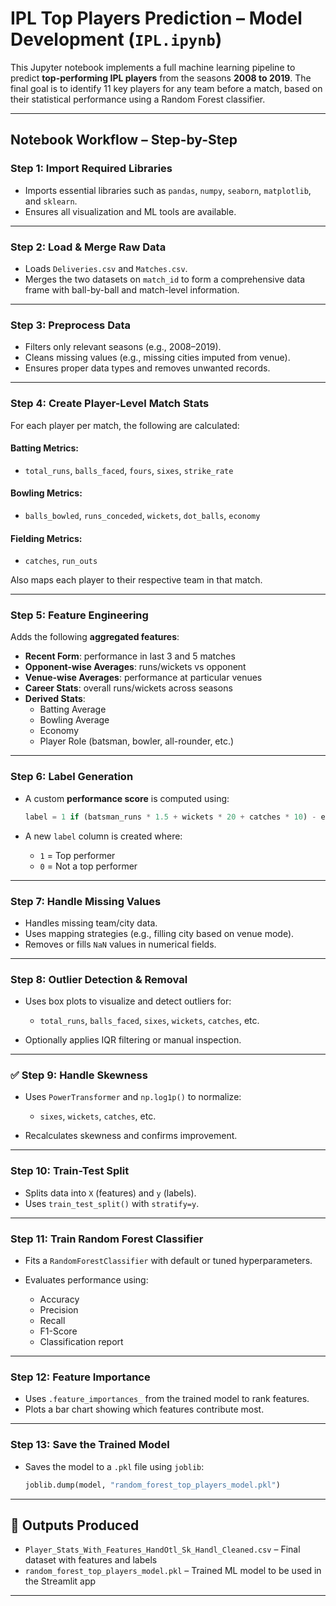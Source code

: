 # IPL Top Players Prediction – Model Development (`IPL.ipynb`)

This Jupyter notebook implements a full machine learning pipeline to predict **top-performing IPL players** from the seasons **2008 to 2019**. The final goal is to identify 11 key players for any team before a match, based on their statistical performance using a Random Forest classifier.

---

## Notebook Workflow – Step-by-Step

### Step 1: Import Required Libraries

- Imports essential libraries such as `pandas`, `numpy`, `seaborn`, `matplotlib`, and `sklearn`.
- Ensures all visualization and ML tools are available.

---

###  Step 2: Load & Merge Raw Data

- Loads `Deliveries.csv` and `Matches.csv`.
- Merges the two datasets on `match_id` to form a comprehensive data frame with ball-by-ball and match-level information.

---

###  Step 3: Preprocess Data

- Filters only relevant seasons (e.g., 2008–2019).
- Cleans missing values (e.g., missing cities imputed from venue).
- Ensures proper data types and removes unwanted records.

---

###  Step 4: Create Player-Level Match Stats

For each player per match, the following are calculated:

#### Batting Metrics:
- `total_runs`, `balls_faced`, `fours`, `sixes`, `strike_rate`

#### Bowling Metrics:
- `balls_bowled`, `runs_conceded`, `wickets`, `dot_balls`, `economy`

#### Fielding Metrics:
- `catches`, `run_outs`

Also maps each player to their respective team in that match.

---

###  Step 5: Feature Engineering

Adds the following **aggregated features**:

- **Recent Form**: performance in last 3 and 5 matches
- **Opponent-wise Averages**: runs/wickets vs opponent
- **Venue-wise Averages**: performance at particular venues
- **Career Stats**: overall runs/wickets across seasons
- **Derived Stats**:
  - Batting Average
  - Bowling Average
  - Economy
  - Player Role (batsman, bowler, all-rounder, etc.)

---

### Step 6: Label Generation

- A custom **performance score** is computed using:
  ```python
  label = 1 if (batsman_runs * 1.5 + wickets * 20 + catches * 10) - economy_penalty > threshold else 0

* A new `label` column is created where:

  * `1` = Top performer
  * `0` = Not a top performer

---

###  Step 7: Handle Missing Values

* Handles missing team/city data.
* Uses mapping strategies (e.g., filling city based on venue mode).
* Removes or fills `NaN` values in numerical fields.

---

### Step 8: Outlier Detection & Removal

* Uses box plots to visualize and detect outliers for:

  * `total_runs`, `balls_faced`, `sixes`, `wickets`, `catches`, etc.
* Optionally applies IQR filtering or manual inspection.

---

### ✅ Step 9: Handle Skewness

* Uses `PowerTransformer` and `np.log1p()` to normalize:

  * `sixes`, `wickets`, `catches`, etc.
* Recalculates skewness and confirms improvement.

---

### Step 10: Train-Test Split

* Splits data into `X` (features) and `y` (labels).
* Uses `train_test_split()` with `stratify=y`.

---

###  Step 11: Train Random Forest Classifier

* Fits a `RandomForestClassifier` with default or tuned hyperparameters.
* Evaluates performance using:

  * Accuracy
  * Precision
  * Recall
  * F1-Score
  * Classification report

---

### Step 12: Feature Importance

* Uses `.feature_importances_` from the trained model to rank features.
* Plots a bar chart showing which features contribute most.

---

### Step 13: Save the Trained Model

* Saves the model to a `.pkl` file using `joblib`:

  ```python
  joblib.dump(model, "random_forest_top_players_model.pkl")
  ```

---

## 📁 Outputs Produced

* `Player_Stats_With_Features_HandOtl_Sk_Handl_Cleaned.csv` – Final dataset with features and labels
* `random_forest_top_players_model.pkl` – Trained ML model to be used in the Streamlit app

---



